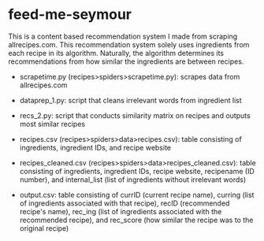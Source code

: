 # feed-me-seymour

This is a content based recommendation system I made from scraping allrecipes.com. This recommendation system solely uses ingredients from each recipe in its algorithm. Naturally, the algorithm determines its recommendations from how  similar the ingredients are between recipes. 

- scrapetime.py (recipes>spiders>scrapetime.py): scrapes data from allrecipes.com
- dataprep_1.py: script that cleans irrelevant words from ingredient list
- recs_2.py: script that conducts similarity matrix on recipes and outputs most similar recipes

- recipes.csv (recipes>spiders>data>recipes.csv): table consisting of ingredients, ingredient IDs, and recipe website 
- recipes_cleaned.csv (recipes>spiders>data>recipes_cleaned.csv): table consisting of ingredients, ingredient IDs, recipe website, recipename (ID number), and internal_list (list of ingredients without irrelevant words) 
- output.csv: table consisting of currID (current recipe name), curring (list of ingredients associated with that recipe), recID (recommended recipe's name), rec_ing (list of ingredients associated with the recommended recipe), and rec_score (how similar the recipe was to the original recipe)
